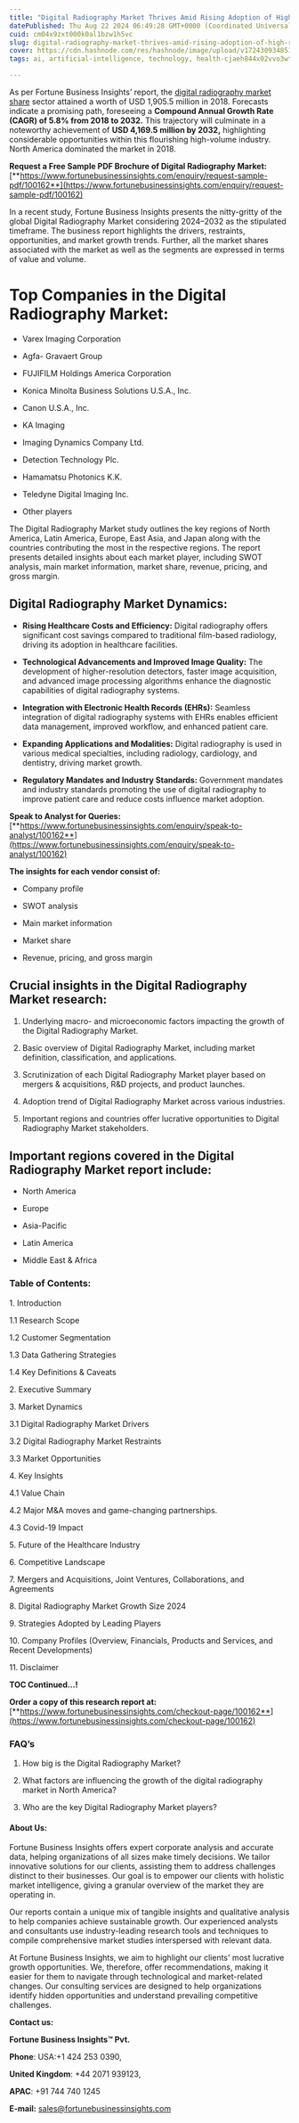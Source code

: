 ```yaml
---
title: "Digital Radiography Market Thrives Amid Rising Adoption of High-Resolution Imaging Technologies"
datePublished: Thu Aug 22 2024 06:49:28 GMT+0000 (Coordinated Universal Time)
cuid: cm04x9zxt000k0al1bzw1h5vc
slug: digital-radiography-market-thrives-amid-rising-adoption-of-high-resolution-imaging-technologies
cover: https://cdn.hashnode.com/res/hashnode/image/upload/v1724309348512/659b0f9e-e64b-4993-bcaf-46f8989518bc.png
tags: ai, artificial-intelligence, technology, health-cjaeh844x02vvo3wtj5r2s75q, healthcare

---
```


As per Fortune Business Insights’ report, the [digital radiography market share](https://www.fortunebusinessinsights.com/industry-reports/digital-radiography-market-100162) sector attained a worth of USD 1,905.5 million in 2018. Forecasts indicate a promising path, foreseeing a **Compound Annual Growth Rate (CAGR) of 5.8% from 2018 to 2032.** This trajectory will culminate in a noteworthy achievement of **USD 4,169.5 million by 2032,** highlighting considerable opportunities within this flourishing high-volume industry. North America dominated the market in 2018.

**Request a Free Sample PDF Brochure of Digital Radiography Market:** [**https://www.fortunebusinessinsights.com/enquiry/request-sample-pdf/100162**](https://www.fortunebusinessinsights.com/enquiry/request-sample-pdf/100162)

In a recent study, Fortune Business Insights presents the nitty-gritty of the global Digital Radiography Market considering 2024–2032 as the stipulated timeframe. The business report highlights the drivers, restraints, opportunities, and market growth trends. Further, all the market shares associated with the market as well as the segments are expressed in terms of value and volume.

# **Top Companies in the Digital Radiography Market:**

* Varex Imaging Corporation
    
* Agfa- Gravaert Group
    
* FUJIFILM Holdings America Corporation
    
* Konica Minolta Business Solutions U.S.A., Inc.
    
* Canon U.S.A., Inc.
    
* KA Imaging
    
* Imaging Dynamics Company Ltd.
    
* Detection Technology Plc.
    
* Hamamatsu Photonics K.K.
    
* Teledyne Digital Imaging Inc.
    
* Other players 
    

The Digital Radiography Market study outlines the key regions of North America, Latin America, Europe, East Asia, and Japan along with the countries contributing the most in the respective regions. The report presents detailed insights about each market player, including SWOT analysis, main market information, market share, revenue, pricing, and gross margin.

## Digital Radiography Market **Dynamics**:

* **Rising Healthcare Costs and Efficiency:** Digital radiography offers significant cost savings compared to traditional film-based radiology, driving its adoption in healthcare facilities.
    
* **Technological Advancements and Improved Image Quality:** The development of higher-resolution detectors, faster image acquisition, and advanced image processing algorithms enhance the diagnostic capabilities of digital radiography systems.
    
* **Integration with Electronic Health Records (EHRs):** Seamless integration of digital radiography systems with EHRs enables efficient data management, improved workflow, and enhanced patient care.
    
* **Expanding Applications and Modalities:** Digital radiography is used in various medical specialties, including radiology, cardiology, and dentistry, driving market growth.
    
* **Regulatory Mandates and Industry Standards:** Government mandates and industry standards promoting the use of digital radiography to improve patient care and reduce costs influence market adoption.
    

**Speak to Analyst for Queries:** [**https://www.fortunebusinessinsights.com/enquiry/speak-to-analyst/100162**](https://www.fortunebusinessinsights.com/enquiry/speak-to-analyst/100162)

**The insights for each vendor consist of:**

* Company profile
    
* SWOT analysis
    
* Main market information
    
* Market share
    
* Revenue, pricing, and gross margin
    

## **Crucial insights in the Digital Radiography Market research:**

1. Underlying macro- and microeconomic factors impacting the growth of the Digital Radiography Market.
    
2. Basic overview of Digital Radiography Market, including market definition, classification, and applications.
    
3. Scrutinization of each Digital Radiography Market player based on mergers & acquisitions, R&D projects, and product launches.
    
4. Adoption trend of Digital Radiography Market across various industries.
    
5. Important regions and countries offer lucrative opportunities to Digital Radiography Market stakeholders.
    

## **Important regions covered in the Digital Radiography Market report include:**

* North America
    
* Europe
    
* Asia-Pacific
    
* Latin America
    
* Middle East & Africa
    

### **Table of Contents:**

1\. Introduction

1.1 Research Scope

1.2 Customer Segmentation

1.3 Data Gathering Strategies

1.4 Key Definitions & Caveats

2\. Executive Summary

3\. Market Dynamics

3.1 Digital Radiography Market Drivers

3.2 Digital Radiography Market Restraints

3.3 Market Opportunities

4\. Key Insights

4.1 Value Chain

4.2 Major M&A moves and game-changing partnerships.

4.3 Covid-19 Impact

5\. Future of the Healthcare Industry

6\. Competitive Landscape

7\. Mergers and Acquisitions, Joint Ventures, Collaborations, and Agreements

8\. Digital Radiography Market Growth Size 2024

9\. Strategies Adopted by Leading Players

10\. Company Profiles (Overview, Financials, Products and Services, and Recent Developments)

11\. Disclaimer

**TOC Continued…!**

**Order a copy of this research report at:** [**https://www.fortunebusinessinsights.com/checkout-page/100162**](https://www.fortunebusinessinsights.com/checkout-page/100162)

### **FAQ’s**

1. How big is the Digital Radiography Market?
    
2. What factors are influencing the growth of the digital radiography market in North America?
    
3. Who are the key Digital Radiography Market players?
    

#### **About Us:**

Fortune Business Insights offers expert corporate analysis and accurate data, helping organizations of all sizes make timely decisions. We tailor innovative solutions for our clients, assisting them to address challenges distinct to their businesses. Our goal is to empower our clients with holistic market intelligence, giving a granular overview of the market they are operating in.

Our reports contain a unique mix of tangible insights and qualitative analysis to help companies achieve sustainable growth. Our experienced analysts and consultants use industry-leading research tools and techniques to compile comprehensive market studies interspersed with relevant data.

At Fortune Business Insights, we aim to highlight our clients' most lucrative growth opportunities. We, therefore, offer recommendations, making it easier for them to navigate through technological and market-related changes. Our consulting services are designed to help organizations identify hidden opportunities and understand prevailing competitive challenges.

**Contact us:**

**Fortune Business Insights™ Pvt.**

**Phone**: USA:+1 424 253 0390,

**United Kingdom**: +44 2071 939123,

**APAC**: +91 744 740 1245

**E-mail:** [sales@fortunebusinessinsights.com](mailto:sales@fortunebusinessinsights.com)